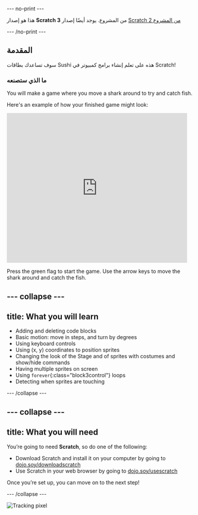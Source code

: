 \--- no-print \---

هذا هو إصدار **Scratch 3** من المشروع. يوجد أيضًا إصدار [Scratch 2 من المشروع](https://projects.raspberrypi.org/en/projects/cd-beginner-scratch-sushi-scratch2)

\--- /no-print \---

## المقدمة

سوف تساعدك بطاقات Sushi هذه على تعلم إنشاء برامج كمبيوتر في Scratch!

### ما الذي ستصنعه

You will make a game where you move a shark around to try and catch fish.

Here's an example of how your finished game might look:

<div class="scratch-preview">
  <iframe allowtransparency="true" width="485" height="402" src="https://scratch.mit.edu/projects/embed/205355052/?autostart=false" frameborder="0"></iframe>
</div>

Press the green flag to start the game. Use the arrow keys to move the shark around and catch the fish.

## \--- collapse \---

## title: What you will learn

+ Adding and deleting code blocks
+ Basic motion: move in steps, and turn by degrees
+ Using keyboard controls
+ Using (x, y) coordinates to position sprites
+ Changing the look of the Stage and of sprites with costumes and show/hide commands
+ Having multiple sprites on screen
+ Using `forever`{:class="block3control"} loops
+ Detecting when sprites are touching

\--- /collapse \---

## \--- collapse \---

## title: What you will need

You’re going to need **Scratch**, so do one of the following:

+ Download Scratch and install it on your computer by going to [dojo.soy/downloadscratch](http://dojo.soy/downloadscratch)
+ Use Scratch in your web browser by going to [dojo.soy/usescratch](http://dojo.soy/usescratch)

Once you’re set up, you can move on to the next step!

\--- /collapse \---

![Tracking pixel](http://code.org/api/hour/begin_coderdojo_sushi.png)
